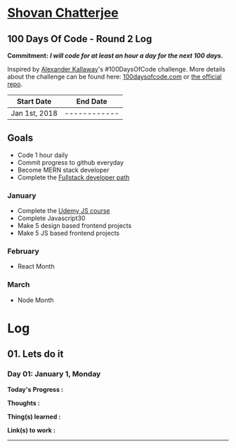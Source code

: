 <!-- markdownlint-disable MD022 MD032 -->
# [Shovan Chatterjee](https://twitter.com/shovan_ch)

## 100 Days Of Code - Round 2 Log

**Commitment:** ***I will code for at least an hour a day for the next 100 days.***

Inspired by [Alexander Kallaway](https://twitter.com/ka11away)'s #100DaysOfCode challenge. More details about the challenge can be found here: [100daysofcode.com](http://100daysofcode.com/) or [the official repo](https://github.com/Kallaway/100-days-of-code).

|  Start Date   | End Date     |
| ------------- | ------------ |
| Jan 1st, 2018 | ------------ |

## Goals

- Code 1 hour daily
- Commit progress to github everyday
- Become MERN stack developer
- Complete the [Fullstack developer path](https://github.com/shovanch/fullstack-web-developer-path)

### January
- Complete the [Udemy JS course](https://www.udemy.com/the-complete-javascript-course/)
- Complete Javascript30
- Make 5 design based frontend projects
- Make 5 JS based frontend projects

### February
 - React Month

### March
- Node Month

# Log

<!--


## XX.
### Day XX: Month X, Xday

**Today's Progress :**

**Thoughts :**

**Thing(s) learned :**

**Link(s) to work :**

---

-->

## 01. Lets do it
### Day 01: January 1, Monday

**Today's Progress :**

**Thoughts :**

**Thing(s) learned :**

**Link(s) to work :**

---

